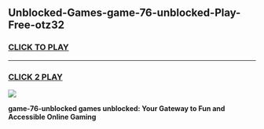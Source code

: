 
## Unblocked-Games-game-76-unblocked-Play-Free-otz32
<h3>
<a href="https://premium76.site?title=game-76-unblocked&ref=18A1">CLICK TO PLAY</a></h3>
<hr>

<h3>
<a href="https://premium76.site?title=game-76-unblocked&ref=18A1">CLICK 2 PLAY</a>
  
</h3>

<a href="https://premium76.site?title=game-76-unblocked&ref=18A1"><img src="https://clearcache.store/games.png"></a>


**game-76-unblocked games unblocked: Your Gateway to Fun and Accessible Online Gaming**
